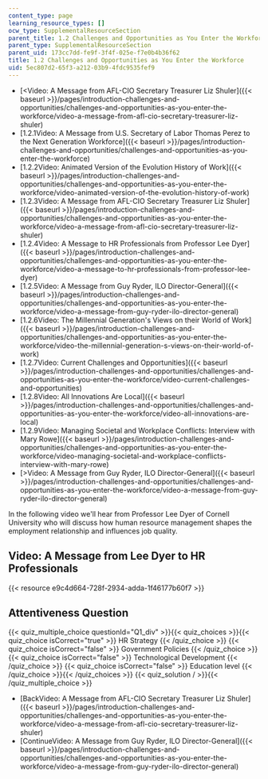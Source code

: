 ```yaml
---
content_type: page
learning_resource_types: []
ocw_type: SupplementalResourceSection
parent_title: 1.2 Challenges and Opportunities as You Enter the Workforce
parent_type: SupplementalResourceSection
parent_uid: 173cc7dd-fe9f-3f4f-025e-f7e0b4b36f62
title: 1.2 Challenges and Opportunities as You Enter the Workforce
uid: 5ec807d2-65f3-a212-03b9-4fdc9535fef9
---
```


*   [\<Video: A Message from AFL-CIO Secretary Treasurer Liz Shuler]({{< baseurl >}}/pages/introduction-challenges-and-opportunities/challenges-and-opportunities-as-you-enter-the-workforce/video-a-message-from-afl-cio-secretary-treasurer-liz-shuler)
*   [1.2.1Video: A Message from U.S. Secretary of Labor Thomas Perez to the Next Generation Workforce]({{< baseurl >}}/pages/introduction-challenges-and-opportunities/challenges-and-opportunities-as-you-enter-the-workforce)
*   [1.2.2Video: Animated Version of the Evolution History of Work]({{< baseurl >}}/pages/introduction-challenges-and-opportunities/challenges-and-opportunities-as-you-enter-the-workforce/video-animated-version-of-the-evolution-history-of-work)
*   [1.2.3Video: A Message from AFL-CIO Secretary Treasurer Liz Shuler]({{< baseurl >}}/pages/introduction-challenges-and-opportunities/challenges-and-opportunities-as-you-enter-the-workforce/video-a-message-from-afl-cio-secretary-treasurer-liz-shuler)
*   [1.2.4Video: A Message to HR Professionals from Professor Lee Dyer]({{< baseurl >}}/pages/introduction-challenges-and-opportunities/challenges-and-opportunities-as-you-enter-the-workforce/video-a-message-to-hr-professionals-from-professor-lee-dyer)
*   [1.2.5Video: A Message from Guy Ryder, ILO Director-General]({{< baseurl >}}/pages/introduction-challenges-and-opportunities/challenges-and-opportunities-as-you-enter-the-workforce/video-a-message-from-guy-ryder-ilo-director-general)
*   [1.2.6Video: The Millennial Generation's Views on their World of Work]({{< baseurl >}}/pages/introduction-challenges-and-opportunities/challenges-and-opportunities-as-you-enter-the-workforce/video-the-millennial-generation-s-views-on-their-world-of-work)
*   [1.2.7Video: Current Challenges and Opportunities]({{< baseurl >}}/pages/introduction-challenges-and-opportunities/challenges-and-opportunities-as-you-enter-the-workforce/video-current-challenges-and-opportunities)
*   [1.2.8Video: All Innovations Are Local]({{< baseurl >}}/pages/introduction-challenges-and-opportunities/challenges-and-opportunities-as-you-enter-the-workforce/video-all-innovations-are-local)
*   [1.2.9Video: Managing Societal and Workplace Conflicts: Interview with Mary Rowe]({{< baseurl >}}/pages/introduction-challenges-and-opportunities/challenges-and-opportunities-as-you-enter-the-workforce/video-managing-societal-and-workplace-conflicts-interview-with-mary-rowe)
*   [\>Video: A Message from Guy Ryder, ILO Director-General]({{< baseurl >}}/pages/introduction-challenges-and-opportunities/challenges-and-opportunities-as-you-enter-the-workforce/video-a-message-from-guy-ryder-ilo-director-general)

In the following video we'll hear from Professor Lee Dyer of Cornell University who will discuss how human resource management shapes the employment relationship and influences job quality.

Video: A Message from Lee Dyer to HR Professionals
--------------------------------------------------

{{< resource e9c4d664-728f-2934-adda-1f46177b60f7 >}}

Attentiveness Question
----------------------

{{< quiz_multiple_choice questionId="Q1_div" >}}{{< quiz_choices >}}{{< quiz_choice isCorrect="true" >}}&nbsp;HR Strategy&nbsp;{{< /quiz_choice >}}
{{< quiz_choice isCorrect="false" >}}&nbsp;Government Policies&nbsp;{{< /quiz_choice >}}
{{< quiz_choice isCorrect="false" >}}&nbsp;Technological Development&nbsp;{{< /quiz_choice >}}
{{< quiz_choice isCorrect="false" >}}&nbsp;Education level&nbsp;{{< /quiz_choice >}}{{< /quiz_choices >}}
{{< quiz_solution / >}}{{< /quiz_multiple_choice >}}

*   [BackVideo: A Message from AFL-CIO Secretary Treasurer Liz Shuler]({{< baseurl >}}/pages/introduction-challenges-and-opportunities/challenges-and-opportunities-as-you-enter-the-workforce/video-a-message-from-afl-cio-secretary-treasurer-liz-shuler)
*   [ContinueVideo: A Message from Guy Ryder, ILO Director-General]({{< baseurl >}}/pages/introduction-challenges-and-opportunities/challenges-and-opportunities-as-you-enter-the-workforce/video-a-message-from-guy-ryder-ilo-director-general)